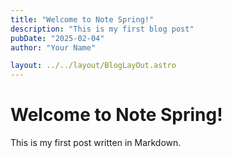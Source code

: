 ```yaml
---
title: "Welcome to Note Spring!"
description: "This is my first blog post"
pubDate: "2025-02-04"
author: "Your Name"

layout: ../../layout/BlogLayOut.astro
---
```


# Welcome to Note Spring!

This is my first post written in Markdown.
